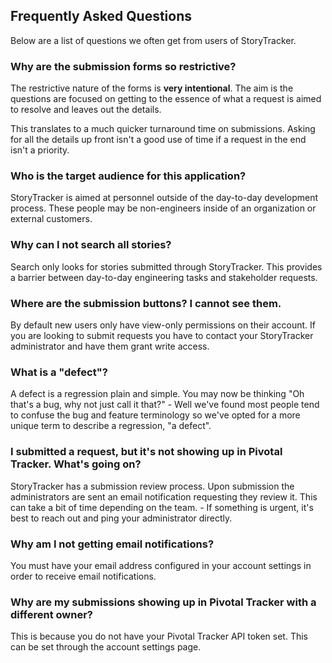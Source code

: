 ## Frequently Asked Questions

Below are a list of questions we often get from users of StoryTracker.

### Why are the submission forms so restrictive?

The restrictive nature of the forms is **very intentional**. The aim is the
questions are focused on getting to the essence of what a request is aimed to
resolve and leaves out the details.

This translates to a much quicker turnaround time on submissions. Asking for all
the details up front isn't a good use of time if a request in the end isn't a
priority.

### Who is the target audience for this application?

StoryTracker is aimed at personnel outside of the day-to-day development
process. These people may be non-engineers inside of an organization or
external customers.

### Why can I not search all stories?

Search only looks for stories submitted through StoryTracker. This provides a
barrier between day-to-day engineering tasks and stakeholder requests.

### Where are the submission buttons? I cannot see them.

By default new users only have view-only permissions on their account. If you
are looking to submit requests you have to contact your StoryTracker
administrator and have them grant write access.

### What is a "defect"?

A defect is a regression plain and simple. You may now be thinking "Oh that's a
bug, why not just call it that?" - Well we've found most people tend to confuse
the bug and feature terminology so we've opted for a more unique term to
describe a regression, "a defect".

### I submitted a request, but it's not showing up in Pivotal Tracker. What's going on?

StoryTracker has a submission review process. Upon submission the administrators
are sent an email notification requesting they review it. This can take a bit of
time depending on the team. - If something is urgent, it's best to reach out and
ping your administrator directly.

### Why am I not getting email notifications?

You must have your email address configured in your account settings in order to
receive email notifications.

### Why are my submissions showing up in Pivotal Tracker with a different owner?

This is because you do not have your Pivotal Tracker API token set. This can be
set through the account settings page.
